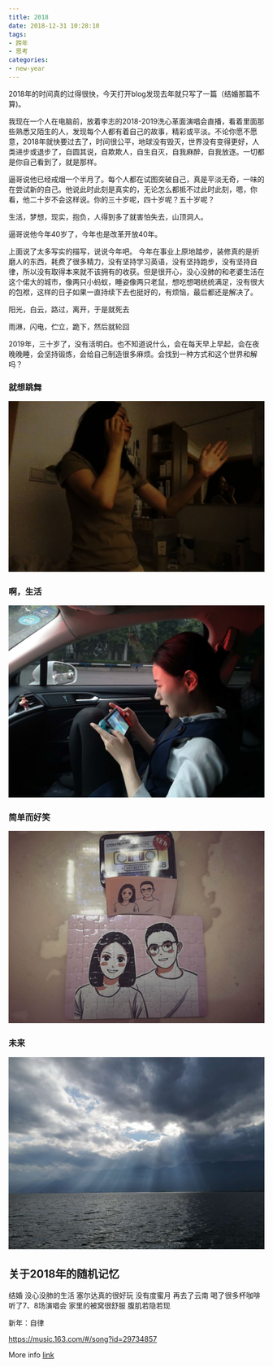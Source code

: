 ```yaml
---
title: 2018
date: 2018-12-31 10:28:10
tags: 
- 跨年
- 思考
categories: 
- new-year
---
```


2018年的时间真的过得很快，今天打开blog发现去年就只写了一篇（结婚那篇不算)。

我现在一个人在电脑前，放着李志的2018-2019洗心革面演唱会直播，看着里面那些熟悉又陌生的人，发现每个人都有着自己的故事，精彩或平淡。不论你愿不愿意，2018年就快要过去了，时间很公平，地球没有毁灭，世界没有变得更好，人类进步或退步了，自圆其说，自欺欺人，自生自灭，自我麻醉，自我放逐。一切都是你自己看到了，就是那样。

逼哥说他已经戒烟一个半月了。每个人都在试图突破自己，真是平淡无奇，一味的在尝试新的自己。他说此时此刻是真实的，无论怎么都抵不过此时此刻，嗯，你看，他二十岁不会这样说。你的三十岁呢，四十岁呢？五十岁呢？ 

生活，梦想，现实，抱负，人得到多了就害怕失去，山顶洞人。

逼哥说他今年40岁了，今年也是改革开放40年。

上面说了太多写实的描写，说说今年吧。
今年在事业上原地踏步，装修真的是折磨人的东西，耗费了很多精力，没有坚持学习英语，没有坚持跑步，没有坚持自律，所以没有取得本来就不该拥有的收获。但是很开心，没心没肺的和老婆生活在这个偌大的城市，像两只小蚂蚁，睡姿像两只老鼠，想吃想喝统统满足，没有很大的包袱，这样的日子如果一直持续下去也挺好的，有烦恼，最后都还是解决了。

阳光，白云，路过，离开，于是就死去

雨淋，闪电，伫立，跪下，然后就轮回


2019年，三十岁了，没有活明白。也不知道说什么，会在每天早上早起，会在夜晚晚睡，会坚持锻炼，会给自己制造很多麻烦。会找到一种方式和这个世界和解吗？

### 就想跳舞
![dance](2018/dance.jpeg)

### 啊，生活
![cry](2018/cry.jpeg)

### 简单而好笑
![smile](2018/smile.jpeg)

### 未来
![sun](2018/sun.jpeg)

## 关于2018年的随机记忆
结婚
没心没肺的生活
塞尔达真的很好玩
没有度蜜月
再去了云南
喝了很多杯咖啡
听了7、8场演唱会
家里的被窝很舒服
腹肌若隐若现

新年：自律

https://music.163.com/#/song?id=29734857

More info [link](./)


